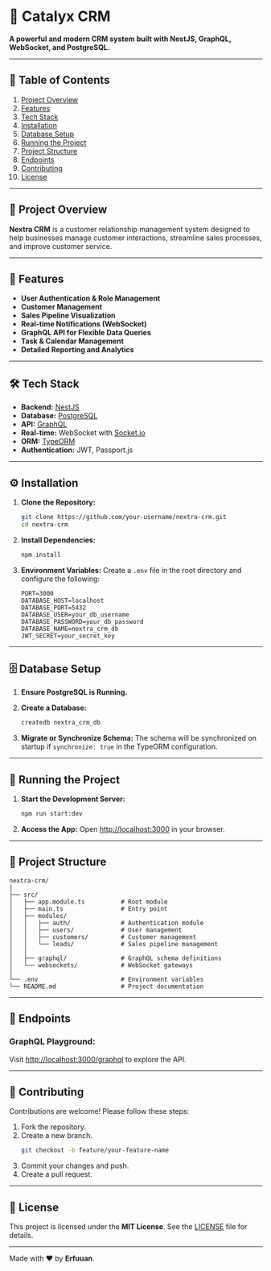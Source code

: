 
# 🚀 Catalyx CRM

**A powerful and modern CRM system built with NestJS, GraphQL, WebSocket, and PostgreSQL.**

---

## 📖 Table of Contents

1. [Project Overview](#project-overview)
2. [Features](#features)
3. [Tech Stack](#tech-stack)
4. [Installation](#installation)
5. [Database Setup](#database-setup)
6. [Running the Project](#running-the-project)
7. [Project Structure](#project-structure)
8. [Endpoints](#endpoints)
9. [Contributing](#contributing)
10. [License](#license)

---

## 🌟 Project Overview

**Nextra CRM** is a customer relationship management system designed to help businesses manage customer interactions, streamline sales processes, and improve customer service.

---

## 🚀 Features

- **User Authentication & Role Management**
- **Customer Management**
- **Sales Pipeline Visualization**
- **Real-time Notifications (WebSocket)**
- **GraphQL API for Flexible Data Queries**
- **Task & Calendar Management**
- **Detailed Reporting and Analytics**

---

## 🛠 Tech Stack

- **Backend:** [NestJS](https://nestjs.com/)
- **Database:** [PostgreSQL](https://www.postgresql.org/)
- **API:** [GraphQL](https://graphql.org/)
- **Real-time:** WebSocket with [Socket.io](https://socket.io/)
- **ORM:** [TypeORM](https://typeorm.io/)
- **Authentication:** JWT, Passport.js

---

## ⚙️ Installation

1. **Clone the Repository:**
   ```bash
   git clone https://github.com/your-username/nextra-crm.git
   cd nextra-crm
   ```

2. **Install Dependencies:**
   ```bash
   npm install
   ```

3. **Environment Variables:**
   Create a `.env` file in the root directory and configure the following:
   ```dotenv
   PORT=3000
   DATABASE_HOST=localhost
   DATABASE_PORT=5432
   DATABASE_USER=your_db_username
   DATABASE_PASSWORD=your_db_password
   DATABASE_NAME=nextra_crm_db
   JWT_SECRET=your_secret_key
   ```

---

## 🗄 Database Setup

1. **Ensure PostgreSQL is Running.**
2. **Create a Database:**
   ```bash
   createdb nextra_crm_db
   ```

3. **Migrate or Synchronize Schema:**
   The schema will be synchronized on startup if `synchronize: true` in the TypeORM configuration.

---

## 🚀 Running the Project

1. **Start the Development Server:**
   ```bash
   npm run start:dev
   ```

2. **Access the App:**
   Open [http://localhost:3000](http://localhost:3000) in your browser.

---

## 📂 Project Structure

```
nextra-crm/
│
├── src/
│   ├── app.module.ts          # Root module
│   ├── main.ts                # Entry point
│   ├── modules/
│   │   ├── auth/              # Authentication module
│   │   ├── users/             # User management
│   │   ├── customers/         # Customer management
│   │   └── leads/             # Sales pipeline management
│   │
│   ├── graphql/               # GraphQL schema definitions
│   └── websockets/            # WebSocket gateways
│
└── .env                       # Environment variables
└── README.md                  # Project documentation
```

---

## 🔗 Endpoints

### **GraphQL Playground:**
Visit [http://localhost:3000/graphql](http://localhost:3000/graphql) to explore the API.

---

## 🤝 Contributing

Contributions are welcome! Please follow these steps:

1. Fork the repository.
2. Create a new branch.
   ```bash
   git checkout -b feature/your-feature-name
   ```
3. Commit your changes and push.
4. Create a pull request.

---

## 📜 License

This project is licensed under the **MIT License**. See the [LICENSE](LICENSE) file for details.

---

Made with ❤️ by **Erfuuan**.